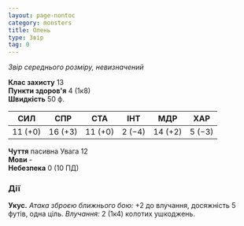 ```yaml
---
layout: page-nontoc
category: monsters
title: Олень
type: Звір
tag: 0
---
```


_Звір середнього розміру, невизначений_  

**Клас захисту** 13    
**Пункти здоров'я** 4 (1к8)    
**Швидкість** 50 ф.  

| СИЛ     | СПР     | СТА     | ІНТ    | МДР     | ХАР    |
| ------- | ------- | ------- | ------ | ------- | ------ |
| 11 (+0) | 16 (+3) | 11 (+0) | 2 (−4) | 14 (+2) | 5 (−3) |

**Чуття** пасивна Увага 12    
**Мови** -    
**Небезпека** 0 (10 ПД)  

### Дії
**Укус.** _Атака зброєю ближнього бою:_ +2 до влучання, досяжність 5 футів, одна ціль. _Влучання:_ 2 (1к4) колотих ушкоджень. 
